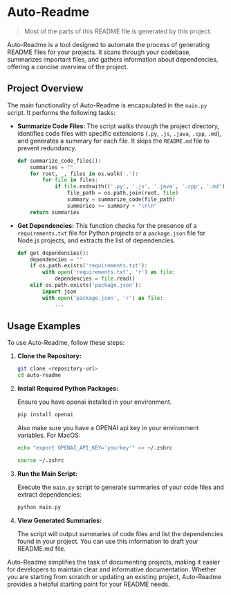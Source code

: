 # Auto-Readme

> Most of the parts of this README file is generated by this project.

Auto-Readme is a tool designed to automate the process of generating README files for your projects. It scans through your codebase, summarizes important files, and gathers information about dependencies, offering a concise overview of the project.



## Project Overview

The main functionality of Auto-Readme is encapsulated in the `main.py` script. It performs the following tasks:

- **Summarize Code Files:** The script walks through the project directory, identifies code files with specific extensions (`.py`, `.js`, `.java`, `.cpp`, `.md`), and generates a summary for each file. It skips the `README.md` file to prevent redundancy.
  
  ```python
  def summarize_code_files():
      summaries = ""
      for root, _, files in os.walk('.'):
          for file in files:
              if file.endswith(('.py', '.js', '.java', '.cpp', '.md')) and file != 'README.md':
                  file_path = os.path.join(root, file)
                  summary = summarize_code(file_path)
                  summaries += summary + "\n\n"
      return summaries
  ```

- **Get Dependencies:** This function checks for the presence of a `requirements.txt` file for Python projects or a `package.json` file for Node.js projects, and extracts the list of dependencies.

  ```python
  def get_dependencies():
      dependencies = ""
      if os.path.exists('requirements.txt'):
          with open('requirements.txt', 'r') as file:
              dependencies = file.read()
      elif os.path.exists('package.json'):
          import json
          with open('package.json', 'r') as file:
              ...
  ```

## Usage Examples

To use Auto-Readme, follow these steps:

1. **Clone the Repository:**

   ```bash
   git clone <repository-url>
   cd auto-readme
   ```

2. **Install Required Python Packages:**

   Ensure you have openai installed in your environment.
   ```bash
   pip install openai
   ```

   Also make sure you have a OPENAI api key in your environment variables.
   For MacOS:
    ```bash
    echo "export OPENAI_API_KEY='yourkey'" >> ~/.zshrc
    ```

    ```bash
    source ~/.zshrc
    ```

3. **Run the Main Script:**

   Execute the `main.py` script to generate summaries of your code files and extract dependencies:

   ```bash
   python main.py
   ```

4. **View Generated Summaries:**

   The script will output summaries of code files and list the dependencies found in your project. You can use this information to draft your README.md file.

Auto-Readme simplifies the task of documenting projects, making it easier for developers to maintain clear and informative documentation. Whether you are starting from scratch or updating an existing project, Auto-Readme provides a helpful starting point for your README needs.
